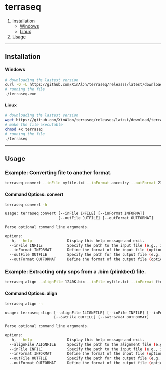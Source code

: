 # terraseq

1. [Installation](#installation)
   - [Windows](#windows)
   - [Linux](#linux)
2. [Usage](#usage)

---
## **Installation**

#### **Windows**
```bash
# downloading the lastest version
curl -O -L https://github.com/XinAlon/terraseq/releases/latest/download/terraseq.exe
# running the file
./terraseq.exe
```

#### **Linux**
```bash
# downloading the lastest version
wget https://github.com/XinAlon/terraseq/releases/latest/download/terraseq
# make the file executable
chmod +x terraseq
# running the file
./terraseq
```

---
## **Usage**

### Example: Converting file to another format.
```bash
terraseq convert --inFile myfile.txt --inFormat ancestry --outFormat 23andme --outFile myfile_converted.txt
```
#### Command Options: convert
```bash
terraseq convert -h
```
```bash
usage: terraseq convert [--inFile INFILE] [--inFormat INFORMAT]
                        [--outFile OUTFILE] [--outFormat OUTFORMAT]

Parse optional command line arguments.

options:
  -h, --help                Display this help message and exit.
  --inFile INFILE           Specify the path to the input file (e.g., input.txt).
  --inFormat INFORMAT       Define the format of the input file (options: 23andme, ancestry, ftdnav1, ftdnav2, myheritage).
  --outFile OUTFILE         Specify the path for the output file (e.g., output.txt).
  --outFormat OUTFORMAT     Define the format of the output file (options: 23andme, ancestry, ftdnav1, ftdnav2, myheritage).
```


### Example: Extracting only snps from a .bim (plinkbed) file.
```bash
terraseq align --alignFile 1240K.bim --inFile myfile.txt --inFormat ftdnav1 --outFormat 23andme --outFile myfile_1240K.txt
```
#### Command Options: align
```bash
terraseq align -h
```
```bash
usage: terraseq align [--alignFile ALIGNFILE] [--inFile INFILE] [--inFormat INFORMAT]
                      [--outFile OUTFILE] [--outFormat OUTFORMAT]

Parse optional command line arguments.

options:
  -h, --help                Display this help message and exit.
  --alignFile ALIGNFILE     Specify the path to the alignment file (e.g., alignment.bim).
  --inFile INFILE           Specify the path to the input file (e.g., input.txt).
  --inFormat INFORMAT       Define the format of the input file (options: 23andme, ancestry, ftdnav1, ftdnav2, myheritage).
  --outFile OUTFILE         Specify the path for the output file (e.g., output.txt).
  --outFormat OUTFORMAT     Define the format of the output file (options: 23andme, ancestry, ftdnav1, ftdnav2, myheritage).
```
